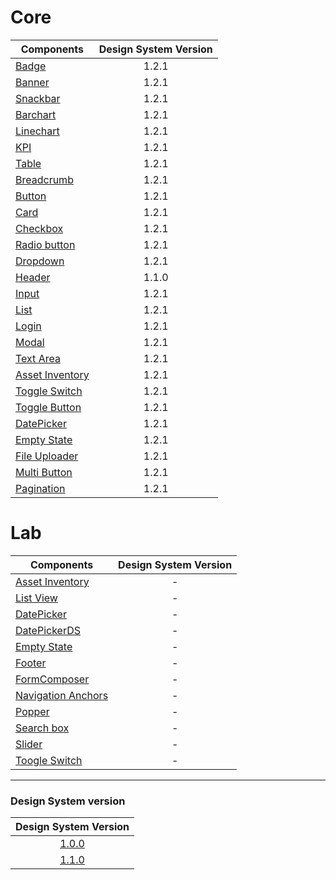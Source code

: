 # Core

| Components                                                                                                    | Design System Version |
| ------------------------------------------------------------------------------------------------------------- | :-------------------: |
| [Badge](https://github.com/pentaho/hv-uikit-react/tree/master/packages/core/src/Badge)                        |         1.2.1         |
| [Banner](https://github.com/pentaho/hv-uikit-react/tree/master/packages/core/src/Banner)                      |         1.2.1         |
| [Snackbar](https://github.com/pentaho/hv-uikit-react/tree/master/packages/core/src/Snackbar)                  |         1.2.1         |
| [Barchart](https://github.com/pentaho/hv-uikit-react/tree/master/packages/core/src/Barchart)                  |         1.2.1         |
| [Linechart](https://github.com/pentaho/hv-uikit-react/tree/master/packages/core/src/Linechart)                |         1.2.1         |
| [KPI](https://github.com/pentaho/hv-uikit-react/tree/master/packages/core/src/Kpi)                            |         1.2.1         |
| [Table](https://github.com/pentaho/hv-uikit-react/tree/master/packages/core/src/Table)                        |         1.2.1         |
| [Breadcrumb](https://github.com/pentaho/hv-uikit-react/tree/master/packages/core/src/BreadCrumb)              |         1.2.1         |
| [Button](https://github.com/pentaho/hv-uikit-react/tree/master/packages/core/src/Button)                      |         1.2.1         |
| [Card](https://github.com/pentaho/hv-uikit-react/tree/master/packages/core/src/Card)                          |         1.2.1         |
| [Checkbox](https://github.com/pentaho/hv-uikit-react/tree/master/packages/core/src/Selectors/CheckBox)        |         1.2.1         |
| [Radio button](https://github.com/pentaho/hv-uikit-react/tree/master/packages/core/src/Selectors/RadioButton) |         1.2.1         |
| [Dropdown](https://github.com/pentaho/hv-uikit-react/tree/master/packages/core/src/Dropdown)                  |         1.2.1         |
| [Header](https://github.com/pentaho/hv-uikit-react/tree/master/packages/core/src/Header)                      |         1.1.0         |
| [Input](https://github.com/pentaho/hv-uikit-react/tree/master/packages/core/src/Input)                        |         1.2.1         |
| [List](https://github.com/pentaho/hv-uikit-react/tree/master/packages/core/src/List)                          |         1.2.1         |
| [Login](https://github.com/pentaho/hv-uikit-react/tree/master/packages/core/src/Login)                        |         1.2.1         |
| [Modal](https://github.com/pentaho/hv-uikit-react/tree/master/packages/core/src/Modal)                        |         1.2.1         |
| [Text Area](https://github.com/pentaho/hv-uikit-react/tree/master/packages/core/src/TextArea)                 |         1.2.1         |
| [Asset Inventory](https://github.com/pentaho/hv-uikit-react/tree/master/packages/core/src/AssetInventory)     |         1.2.1         |
| [Toggle Switch](https://github.com/pentaho/hv-uikit-react/tree/master/packages/core/src/Switch)               |         1.2.1         |
| [Toggle Button](https://github.com/pentaho/hv-uikit-react/tree/master/packages/core/src/ToggleButton)         |         1.2.1         |
| [DatePicker](https://github.com/pentaho/hv-uikit-react/tree/master/packages/core/src/DatePicker)              |         1.2.1         |
| [Empty State](https://github.com/pentaho/hv-uikit-react/tree/master/packages/core/src/EmptyState)             |         1.2.1         |
| [File Uploader](https://github.com/pentaho/hv-uikit-react/tree/master/packages/core/src/FileUploader)         |         1.2.1         |
| [Multi Button](https://github.com/pentaho/hv-uikit-react/tree/master/packages/core/src/MultiButton)           |         1.2.1         |
| [Pagination](https://github.com/pentaho/hv-uikit-react/tree/master/packages/core/src/Pagination)              |         1.2.1         |

# Lab

| Components                                                                                                     | Design System Version |
| -------------------------------------------------------------------------------------------------------------- | :-------------------: |
| [Asset Inventory](https://github.com/pentaho/hv-uikit-react/tree/master/packages/lab/src/AssetInventory)       |           -           |
| [List View](https://github.com/pentaho/hv-uikit-react/tree/master/packages/lab/src/ListView)                   |           -           |
| [DatePicker](https://github.com/pentaho/hv-uikit-react/tree/master/packages/lab/src/DatePicker)                |           -           |
| [DatePickerDS](https://github.com/pentaho/hv-uikit-react/tree/master/packages/lab/src/DatePickerDS)            |           -           |
| [Empty State](https://github.com/pentaho/hv-uikit-react/tree/master/packages/lab/src/EmptyState)               |           -           |
| [Footer](https://github.com/pentaho/hv-uikit-react/tree/master/packages/lab/src/Footer)                        |           -           |
| [FormComposer](https://github.com/pentaho/hv-uikit-react/tree/master/packages/lab/src/FormComposer)            |           -           |
| [Navigation Anchors](https://github.com/pentaho/hv-uikit-react/tree/master/packages/lab/src/NavigationAnchors) |           -           |
| [Popper](https://github.com/pentaho/hv-uikit-react/tree/master/packages/lab/src/Popper)                        |           -           |
| [Search box](https://github.com/pentaho/hv-uikit-react/tree/master/packages/lab/src/SearchBox)                 |           -           |
| [Slider](https://github.com/pentaho/hv-uikit-react/tree/master/packages/lab/src/Slider)                        |           -           |
| [Toogle Switch](https://github.com/pentaho/hv-uikit-react/tree/master/packages/lab/src/Switch)                 |           -           |

---

### Design System version

|                         Design System Version                          |
| :--------------------------------------------------------------------: |
| [1.0.0](https://github.com/pentaho/hv-uikit-design-system/tree/v1.0.0) |
| [1.1.0](https://github.com/pentaho/hv-uikit-design-system/tree/v1.1.0) |
